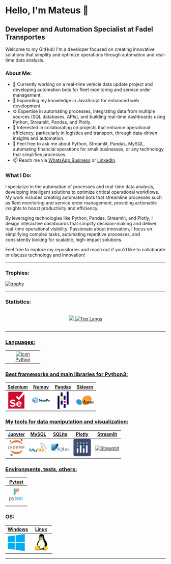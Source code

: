 # Hello, I'm Mateus 👋
## Developer and Automation Specialist at Fadel Transportes
Welcome to my GitHub! I'm a developer focused on creating innovative solutions that simplify and optimize operations through automation and real-time data analysis.

### About Me:
- 🔭 Currently working on a real-time vehicle data update project and developing automation bots for fleet monitoring and service order management.
- 🌱 Expanding my knowledge in JavaScript for enhanced web development.
- ⚙️ Expertise in automating processes, integrating data from multiple sources (SQL databases, APIs), and building real-time dashboards using Python, Streamlit, Pandas, and Plotly.
- 👯 Interested in collaborating on projects that enhance operational efficiency, particularly in logistics and transport, through data-driven insights and automation.
- 💬 Feel free to ask me about Python, Streamlit, Pandas, MySQL, automating financial operations for small businesses, or any technology that simplifies processes.
- 📫 Reach me via [WhatsApp Business](https://wa.me/5521981558361) or [LinkedIn](https://www.linkedin.com/in/mateus-alves-4369a71a5/).

### What I Do:
I specialize in the automation of processes and real-time data analysis, developing intelligent solutions to optimize critical operational workflows. My work includes creating automated bots that streamline processes such as fleet monitoring and service order management, providing actionable insights to boost productivity and efficiency.

By leveraging technologies like Python, Pandas, Streamlit, and Plotly, I design interactive dashboards that simplify decision-making and deliver real-time operational visibility. Passionate about innovation, I focus on simplifying complex tasks, automating repetitive processes, and consistently looking for scalable, high-impact solutions.

Feel free to explore my repositories and reach out if you'd like to collaborate or discuss technology and innovation!

---

### Trophies:

[![trophy](https://github-profile-trophy.vercel.app/?username=mateusflawer&theme=darkhub)](https://github.com/ryo-ma/github-profile-trophy)

---

### Statistics:

<br>
 <div align="center">
  <a href="https://github.com/mateusflawer"> 
   <img height="180em" src="https://github-readme-stats.vercel.app/api?username=mateusflawer&show_icons=true&theme=algolia"/>
   <img height="180em" src="https://github-readme-stats.vercel.app/api/top-langs/?username=mateusflawer&layout=compact&langs_count=7&theme=algolia" alt="Top Langs"/>
</div>
<br>

---

### Languages:

<table>
  <tr>
    <td align="center" width="96">
        <img src="https://techstack-generator.vercel.app/python-icon.svg" alt="icon" width="65" height="65" />
      <br>Python
    </td>
 </tr>
</table>
</div>

### Best frameworks and main libraries for Python3:

| Selenium | Numpy | Pandas | Sklearn |
|----------|----------|----------|----------|
|  <img src="https://github.com/devicons/devicon/blob/master/icons/selenium/selenium-original.svg" title="Selenium"  alt="Selenium" width="55" height="55"/>|  <img src="https://github.com/devicons/devicon/blob/master/icons/numpy/numpy-original-wordmark.svg" title="Numpy" alt="Numpy" width="55" height="55"/>|  <img src="https://github.com/devicons/devicon/blob/master/icons/pandas/pandas-original.svg" title="Pandas" alt="Pandas" width="55" height="55"/>|  <img src="https://github.com/devicons/devicon/blob/master/icons/scikitlearn/scikitlearn-original.svg" title="sklearn" alt="sklearn" width="55" height="55"/>|

### My tools for data manipulation and visualization:

| Jupyter | MySQL | SQLite | Plotly | Streamlit |
|----------|----------|----------|----------|----------|
|<img src="https://github.com/devicons/devicon/blob/master/icons/jupyter/jupyter-original-wordmark.svg" title="Jupiter" alt="Jupiter" width="55" height="55"/>|<img src="https://github.com/devicons/devicon/blob/master/icons/mysql/mysql-original-wordmark.svg" title="MySQL" alt="MySQL" width="55" height="55"/>|<img src="https://github.com/devicons/devicon/blob/master/icons/sqlite/sqlite-original-wordmark.svg" title="SQLite" alt="SQLite" width="55" height="55"/>|<img src="https://github.com/devicons/devicon/blob/master/icons/plotly/plotly-original.svg" title="plotly" alt="pltly" width="55" height="55"/>|<img src="https://docs.streamlit.io/logo.svg" title="Streamlit" alt="Streamlit" width="55" height="55"/>

### Environments, tests, others:

| Pytest |
|----------|
|<img src="https://github.com/devicons/devicon/blob/master/icons/pytest/pytest-original-wordmark.svg" title="pytest" alt="pytest" width="55" height="55"/>|

### OS:

| Windows | Linux |
|----------|----------|
| <img src="https://github.com/devicons/devicon/blob/master/icons/windows8/windows8-original.svg" title="Windows" alt="Windows" width="55" height="55"/> | <img src="https://github.com/devicons/devicon/blob/master/icons/linux/linux-original.svg" title="Linux" alt="Linux" width="55" height="55"/> |

---

<div id="header">
  <img src="https://komarev.com/ghpvc/?username=mateusflawer&style=for-the-badge&color=blue" alt=""/>
</div>
